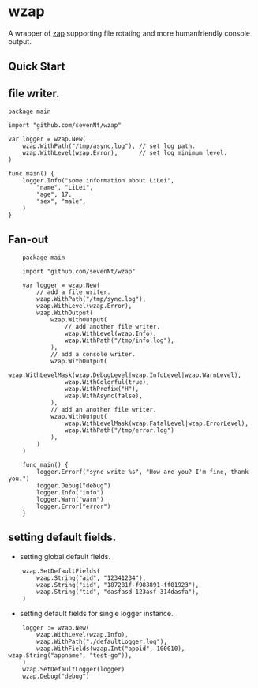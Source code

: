 # wzap

A wrapper of [zap](https://github.com/uber-go/zap) supporting file rotating and more humanfriendly console output.

## Quick Start

## file writer.
```golang
package main

import "github.com/sevenNt/wzap"

var logger = wzap.New(
	wzap.WithPath("/tmp/async.log"), // set log path.
	wzap.WithLevel(wzap.Error),      // set log minimum level.
)

func main() {
	logger.Info("some information about LiLei",
		"name", "LiLei",
		"age", 17,
		"sex", "male",
	)
}
```

## Fan-out

```golang
    package main

    import "github.com/sevenNt/wzap"

    var logger = wzap.New(
        // add a file writer.
        wzap.WithPath("/tmp/sync.log"),
        wzap.WithLevel(wzap.Error),
        wzap.WithOutput(
            wzap.WithOutput(
                // add another file writer.
                wzap.WithLevel(wzap.Info),
                wzap.WithPath("/tmp/info.log"),
            ),
            // add a console writer.
            wzap.WithOutput(
                wzap.WithLevelMask(wzap.DebugLevel|wzap.InfoLevel|wzap.WarnLevel),
                wzap.WithColorful(true),
                wzap.WithPrefix("H"),
                wzap.WithAsync(false),
            ),
            // add an another file writer.
            wzap.WithOutput(
                wzap.WithLevelMask(wzap.FatalLevel|wzap.ErrorLevel),
                wzap.WithPath("/tmp/error.log")
            ),
        )
    )

    func main() {
	    logger.Errorf("sync write %s", "How are you? I'm fine, thank you.")
	    logger.Debug("debug")
	    logger.Info("info")
	    logger.Warn("warn")
	    logger.Error("error")
	}
```

## setting default fields.
- setting global default fields.
```
	wzap.SetDefaultFields(
		wzap.String("aid", "12341234"),
		wzap.String("iid", "187281f-f983891-ff01923"),
		wzap.String("tid", "dasfasd-123asf-314dasfa"),
	)
```

- setting default fields for single logger instance.
```
	logger := wzap.New(
		wzap.WithLevel(wzap.Info),
		wzap.WithPath("./defaultLogger.log"),
		wzap.WithFields(wzap.Int("appid", 100010), wzap.String("appname", "test-go")),
	)
	wzap.SetDefaultLogger(logger)
	wzap.Debug("debug")
```

